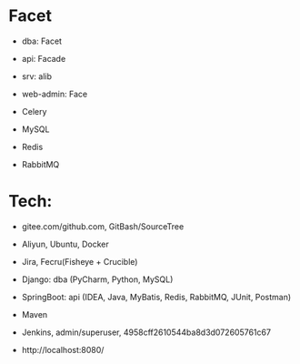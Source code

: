 # Facet
- dba: Facet
- api: Facade
- srv: alib
- web-admin: Face

- Celery

- MySQL
- Redis
- RabbitMQ


# Tech:
- gitee.com/github.com, GitBash/SourceTree
- Aliyun, Ubuntu, Docker

- Jira, Fecru(Fisheye + Crucible)

- Django: dba (PyCharm, Python, MySQL)
- SpringBoot: api (IDEA, Java, MyBatis, Redis, RabbitMQ, JUnit, Postman)

- Maven
- Jenkins, admin/superuser, 4958cff2610544ba8d3d072605761c67
- http://localhost:8080/
